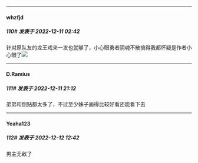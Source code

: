 

*****

####  whzfjd  
##### 110#       发表于 2022-12-11 02:42

针对原队友的龙王戏来一发也就够了，小心眼勇者阴魂不散搞得我都怀疑是作者小心眼了<img src="https://static.saraba1st.com/image/smiley/face2017/125.png" referrerpolicy="no-referrer">



*****

####  D.Ramius  
##### 111#       发表于 2022-12-11 21:12

弟弟和倒贴都太多了，不过至少妹子画得比较好看还能看下去



*****

####  Yeaha123  
##### 112#       发表于 2022-12-12 12:42

男主无敌了

